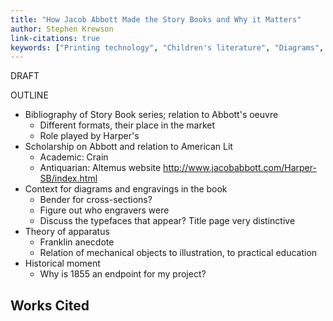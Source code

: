 ```yaml
---
title: "How Jacob Abbott Made the Story Books and Why it Matters"
author: Stephen Krewson
link-citations: true
keywords: ["Printing technology", "Children's literature", "Diagrams", "Harper & Brothers"]
---
```


DRAFT





OUTLINE

* Bibliography of Story Book series; relation to Abbott's oeuvre
	- Different formats, their place in the market
	- Role played by Harper's
* Scholarship on Abbott and relation to American Lit
	- Academic: Crain
	- Antiquarian: Altemus website http://www.jacobabbott.com/Harper-SB/index.html
* Context for diagrams and engravings in the book
	- Bender for cross-sections?
	- Figure out who engravers were
	- Discuss the typefaces that appear? Title page very distinctive
* Theory of apparatus
	- Franklin anecdote
	- Relation of mechanical objects to illustration, to practical education
* Historical moment
	- Why is 1855 an endpoint for my project?




Works Cited
-----------
